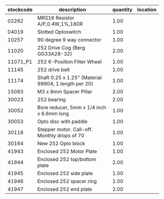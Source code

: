 |stockcode|description|quantity|location|
|---------|-----------|--------|--------|
|02262|MRS16 Resistor A/P,0.4W,1%,180R|1.00||
|04019|Slotted Optoswitch|1.00||
|10257|90 degree 9 way connector|1.00||
|11020|252 Drive Cog (Berg GG33A28-32)|2.00||
|11071_P1|252 6-Position Filter Wheel|1.00||
|11145|252 drive belt|1.00||
|11174|Shaft 0.25 x 1.25" (Material 99904, 1 length per 20)|1.00||
|15083|M3 x 8mm Spacer Pillar|2.00||
|30023|252 bearing|2.00||
|30052|Bore reducer, 5mm x 1/4 inch x 6.6mm long|1.00||
|30053|Opto disc with paddle|1.00||
|30118|Stepper motor.  Call-off.  Monthly drops of 70|1.00||
|30164|New 252 Opto block|1.00||
|41943|Enclosed 252 Motor Plate|1.00||
|41944|Enclosed 252 top/bottom plate|2.00||
|41945|Enclosed 252 side plate|1.00||
|41946|Enclosed 252 spacer ring|1.00||
|41947|Enclosed 252 end plate|2.00||
